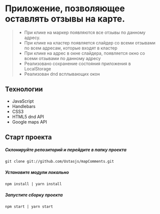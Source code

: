 # Приложение, позволяющее оставлять отзывы на карте.
> - При клике на маркер появляются все отзывы по данному адресу.
> - При клике на кластер появляется слайдер со всеми отзывами по всем адресам, которые входят в кластер
> - При клике на адрес в окне слайдера, появляется окно со всеми отзывами по данному адресу
> - Реализовано сохранение состояния приложения в LocalStorage
> - Реализован dnd всплывающих окон

## Технологии
- JavaScript
- Handlebars
- CSS3
- HTML5 dnd API
- Google maps API



## Старт проекта

##### Склонируйте репозиторий и перейдите в папку проекта

```
git clone git://github.com/Ustasjs/mapComments.git
```

##### Установите модули локально

```
npm install | yarn install
```

##### Запустите сборку проекта

```
npm start | yarn start
```